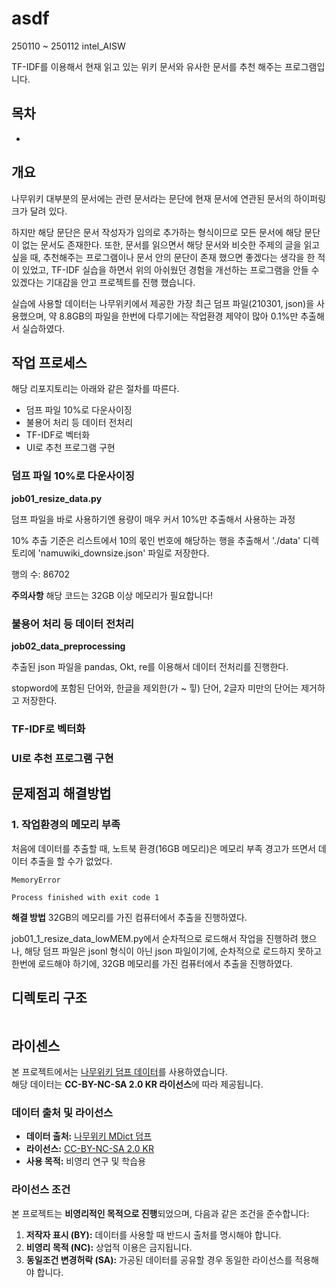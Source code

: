 # asdf
250110 ~ 250112 intel_AISW

TF-IDF를 이용해서 현재 읽고 있는 위키 문서와 유사한 문서를 추천 해주는 프로그램입니다.



## 목차
- 



## 개요

 나무위키 대부분의 문서에는 관련 문서라는 문단에 현재 문서에 연관된 문서의 하이퍼링크가 달려 있다.

하지만 해당 문단은 문서 작성자가 임의로 추가하는 형식이므로 모든 문서에 해당 문단이 없는 문서도 존재한다.
또한, 문서를 읽으면서 해당 문서와 비슷한 주제의 글을 읽고 싶을 때, 추천해주는 프로그램이나 문서 안의 문단이 존재 했으면 좋겠다는 생각을 한 적이 있었고,
TF-IDF 실습을 하면서 위의 아쉬웠던 경험을 개선하는 프로그램을 안들 수 있겠다는 기대감을 안고 프로젝트를 진행 했습니다.

실습에 사용할 데이터는 나무위키에서 제공한 가장 최근 덤프 파일(210301, json)을 사용했으며,
약 8.8GB의 파일을 한번에 다루기에는 작업환경 제약이 많아 0.1%만 추출해서 실습하였다.



## 작업 프로세스
해당 리포지토리는 아래와 같은 절차를 따른다.

- 덤프 파일 10%로 다운사이징
- 불용어 처리 등 데이터 전처리
- TF-IDF로 벡터화
- UI로 추천 프로그램 구현


### 덤프 파일 10%로 다운사이징
**job01_resize_data.py**

덤프 파일을 바로 사용하기엔 용량이 매우 커서 10%만 추출해서 사용하는 과정

10% 추출 기준은 리스트에서 10의 몫인 번호에 해당하는 행을 추출해서 './data' 디렉토리에 'namuwiki_downsize.json' 파일로 저장한다.

행의 수: 86702

**주의사항**
해당 코드는 32GB 이상 메모리가 필요합니다!



### 불용어 처리 등 데이터 전처리
**job02_data_preprocessing**

추출된 json 파일을 pandas, Okt, re를 이용해서 데이터 전처리를 진행한다.

stopword에 포함된 단어와, 한글을 제외한(가 ~ 힣) 단어, 2글자 미만의 단어는 제거하고 저장한다.



### TF-IDF로 벡터화



### UI로 추천 프로그램 구현




## 문제점괴 해결방법

### 1. 작업환경의 메모리 부족
처음에 데이터를 추출할 때, 노트북 환경(16GB 메모리)은 메모리 부족 경고가 뜨면서 데이터 추출을 할 수가 없었다.
```commandline
MemoryError

Process finished with exit code 1
```
**해결 방법**
32GB의 메모리를 가진 컴퓨터에서 추출을 진행하였다.


job01_1_resize_data_lowMEM.py에서 순차적으로 로드해서 작업을 진행하려 했으나, 해당 덤프 파일은 jsonl 형식이 아닌 json 파일이기에,
순차적으로 로드하지 못하고 한번에 로드해야 하기에, 32GB 메모리를 가진 컴퓨터에서 추출을 진행하였다.



## 디렉토리 구조
```commandline

```
 
## 라이센스

본 프로젝트에서는 [나무위키 덤프 데이터](https://namu.wiki/w/%EB%82%98%EB%AC%B4%EC%9C%84%ED%82%A4%20MDict)를 사용하였습니다.  
해당 데이터는 **CC-BY-NC-SA 2.0 KR 라이선스**에 따라 제공됩니다.

### 데이터 출처 및 라이선스
- **데이터 출처:** [나무위키 MDict 덤프](https://namu.wiki/w/%EB%82%98%EB%AC%B4%EC%9C%84%ED%82%A4%20MDict)
- **라이선스:** [CC-BY-NC-SA 2.0 KR](https://creativecommons.org/licenses/by-nc-sa/2.0/kr/)
- **사용 목적:** 비영리 연구 및 학습용

### 라이선스 조건
본 프로젝트는 **비영리적인 목적으로 진행**되었으며, 다음과 같은 조건을 준수합니다:
1. **저작자 표시 (BY):** 데이터를 사용할 때 반드시 출처를 명시해야 합니다.  
2. **비영리 목적 (NC):** 상업적 이용은 금지됩니다.  
3. **동일조건 변경허락 (SA):** 가공된 데이터를 공유할 경우 동일한 라이선스를 적용해야 합니다.  

